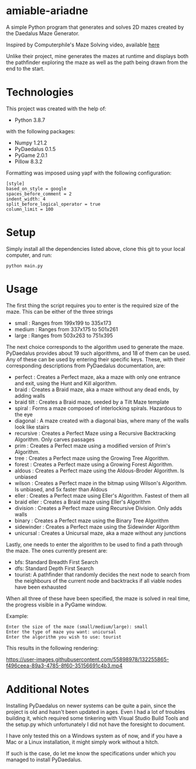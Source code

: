 # amiable-ariadne

A simple Python program that generates and solves 2D mazes created by the Daedalus Maze Generator.

Inspired by Computerphile's Maze Solving video, available [here](https://www.youtube.com/watch?v=rop0W4QDOUI)

Unlike their project, mine generates the mazes at runtime and displays both the pathfinder exploring the maze
as well as the path being drawn from the end to the start.

# Technologies

This project was created with the help of:

- Python 3.8.7

with the following packages:

- Numpy 1.21.2
- PyDaedalus 0.1.5
- PyGame 2.0.1
- Pillow 8.3.2

Formatting was imposed using yapf with the following configuration:

```
[style]
based_on_style = google
spaces_before_comment = 2
indent_width: 4
split_before_logical_operator = true
column_limit = 100
```

# Setup

Simply install all the dependencies listed above, clone this git to your local computer, and run:

```
python main.py
```

# Usage

The first thing the script requires you to enter is the required size of the maze.
This can be either of the three strings

- small : Ranges from 199x199 to 335x173
- medium : Ranges from 337x175 to 501x261
- large : Ranges from 503x263 to 751x395

The next choice corresponds to the algorithm used to generate the maze.
PyDaedalus provides about 19 such algorithms, and 18 of them can be used.
Any of these can be used by entering their specific keys.
These, with their corresponding descriptions from PyDaedalus documentation, are:

- perfect : Creates a Perfect maze, aka a maze with only one entrance and exit, using the Hunt and Kill algorithm.
- braid : Creates a Braid maze, aka a maze without any dead ends, by adding walls
- braid tilt : Creates a Braid maze, seeded by a Tilt Maze template
- spiral : Forms a maze composed of interlocking spirals. Hazardous to the eye
- diagonal : A maze created with a diagonal bias, where many of the walls look like stairs
- recursive : Creates a Perfect Maze using a Recursive Backtracking Algorithm. Only carves passages
- prim : Creates a Perfect maze using a modified version of Prim's Algorithm.
- tree : Creates a Perfect maze using the Growing Tree Algorithm.
- forest : Creates a Perfect maze using a Growing Forest Algorithm.
- aldous : Creates a Perfect maze using the Aldous-Broder Algorithm. Is unbiased
- wilson : Creates a Perfect maze in the bitmap using Wilson's Algorithm. Is unbiased, and 5x faster than Aldous
- eller : Creates a Perfect maze using Eller's Algorithm. Fastest of them all
- braid eller : Creates a Braid maze using Eller's Algorithm
- division : Creates a Perfect maze using Recursive Division. Only adds walls
- binary : Creates a Perfect maze using the Binary Tree Algorithm
- sidewinder : Creates a Perfect maze using the Sidewinder Algorithm
- unicursal : Creates a Unicursal maze, aka a maze without any junctions

Lastly, one needs to enter the algorithm to be used to find a path through the maze.
The ones currently present are:

- bfs: Standard Breadth First Search
- dfs: Standard Depth First Search
- tourist: A pathfinder that randomly decides the next node to search from the neighbours of the current node
  and backtracks if all viable nodes have been exhausted

When all three of these have been specified, the maze is solved in real time, the progress visible in a PyGame window.

Example:

```
Enter the size of the maze (small/medium/large): small
Enter the type of maze you want: unicursal
Enter the algorithm you wish to use: tourist
```

This results in the following rendering:

https://user-images.githubusercontent.com/55898978/132255865-f496ceea-89a3-4785-8f60-35156691c4b3.mp4


# Additional Notes

Installing PyDaedalus on newer systems can be quite a pain, since the project is old and hasn't been updated in ages.
Even I had a lot of troubles building it, which required some tinkering with Visual Studio Build Tools and the setup.py
which unfortunately I did not have the foresight to document.

I have only tested this on a Windows system as of now, and if you have a Mac or a Linux installation, it might simply
work without a hitch.

If such is the case, do let me know the specifications under which you managed to install PyDaedalus.
